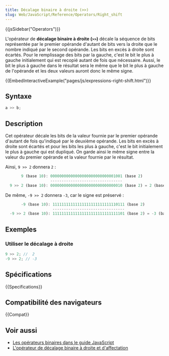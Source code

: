 ```yaml
---
title: Décalage binaire à droite (>>)
slug: Web/JavaScript/Reference/Operators/Right_shift
---
```


{{jsSidebar("Operators")}}

L'opérateur de **décalage binaire à droite (`>>`)** décale la séquence de bits représentée par le premier opérande d'autant de bits vers la droite que le nombre indiqué par le second opérande. Les bits en excès à droite sont écartés. Pour le remplissage des bits par la gauche, c'est le bit le plus à gauche initialement qui est recopié autant de fois que nécessaire. Aussi, le bit le plus à gauche dans le résultat sera le même que le bit le plus à gauche de l'opérande et les deux valeurs auront donc le même signe.

{{EmbedInteractiveExample("pages/js/expressions-right-shift.html")}}

## Syntaxe

```js
a >> b;
```

## Description

Cet opérateur décale les bits de la valeur fournie par le premier opérande d'autant de fois qu'indiqué par le deuxième opérande. Les bits en excès à droite sont écartés et pour les bits les plus à gauche, c'est le bit initialement le plus à gauche qui est dupliqué. On garde ainsi le même signe entre la valeur du premier opérande et la valeur fournie par le résultat.

Ainsi, `9 >> 2` donnera `2` :

```js
       9 (base 10): 00000000000000000000000000001001 (base 2)
                    --------------------------------
  9 >> 2 (base 10): 00000000000000000000000000000010 (base 2) = 2 (base 10)
```

De même, `-9 >> 2` donnera `-3`, car le signe est préservé :

```js
       -9 (base 10): 11111111111111111111111111110111 (base 2)
                     --------------------------------
  -9 >> 2 (base 10): 11111111111111111111111111111101 (base 2) = -3 (base 10)
```

## Exemples

### Utiliser le décalage à droite

```js
9 >> 2; //  2
-9 >> 2; // -3
```

## Spécifications

{{Specifications}}

## Compatibilité des navigateurs

{{Compat}}

## Voir aussi

- [Les opérateurs binaires dans le guide JavaScript](/fr/docs/Web/JavaScript/Guide/Expressions_and_Operators#bitwise)
- [L'opérateur de décalage binaire à droite et d'affectation](/fr/docs/Web/JavaScript/Reference/Operators/Right_shift_assignment)
